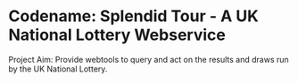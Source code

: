 # Codename: Splendid Tour - A UK National Lottery Webservice

Project Aim: Provide webtools to query and act on the results and draws run by the UK National Lottery.
